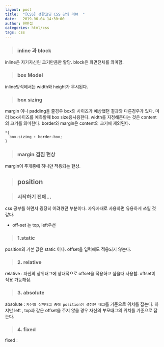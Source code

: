 ```yaml
---
layout: post
title:  "[CSS] 생활코딩 CSS 강의 리뷰  "
date:   2019-06-04 14:30:00
author: 한만섭
categories: html/css
tags: css 
---
```



> ### inline 과 block
inline은 자기자신읜 크기만큼만 할당.
block은 화면전체를 의미함. 
 
> ### box Model 
inline방식에서는 width와 height가 무시된다. 

> ### box sizing
margin 이나 padding을 줄경우 box의 사이즈가 예상했던 결과와 다른경우가 있다. 미리 box사이즈를 예측할때 box size응사용한다. 
width를 지정해준다는 것은 content의 크기를 의미한다. border와 margin은 content의 크기에 제외된다.  
```
*{
  box-sizing : border-box;
}
```

> ### margin 겹침 현상 
margin이 주개중에 하나만 적용되는 현상. 

> ## position

> ### 시작하기 전에...
css 공부를 하면서 굉장히 어려웠던 부분이다. 자유자재로 사용하면 유용하게 쓰일 것 같다.
- off-set 는 top, left우선 

> ### 1.static 
position의 기본 값은 static 이다. 
offset을 입력해도 적용되지 않는다.

> ### 2. relative
relative : 자신의 상위태그에 상대적으로 offset을 적용하고 싶을때 사용함.
offset이 적용 가능해짐.

> ### 3. absolute
absolute : `자신의 상위태그 중에 position이 설정된 태그`를 기준으로 위치를 잡는다. 하지만 left , top과 같은 offset을 주지 않을 경우 자신의 부모태그의 위치를 기준으로 잡는다. 

> ### 4. fixed
fixed : 
